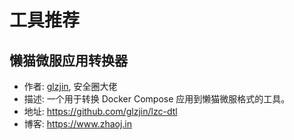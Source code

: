 # 工具推荐

## 懒猫微服应用转换器
- 作者: [glzjin](https://x.com/glzjin), 安全圈大佬
- 描述: 一个用于转换 Docker Compose 应用到懒猫微服格式的工具。
- 地址: https://github.com/glzjin/lzc-dtl
- 博客: https://www.zhaoj.in